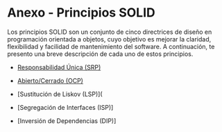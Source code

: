# Anexo - Principios SOLID

Los principios SOLID son un conjunto de cinco directrices de diseño en programación orientada a objetos, cuyo objetivo es mejorar la claridad, flexibilidad y facilidad de mantenimiento del software. 
A continuación, te presento una breve descripción de cada uno de estos principios.


* [Responsabilidad Única (SRP)](srp.md)

*  [Abierto/Cerrado (OCP)](ocp.MD)

*   [Sustitución de Liskov (LSP)](
 
*   [Segregación de Interfaces (ISP)]
 
*   [Inversión de Dependencias (DIP)]   
